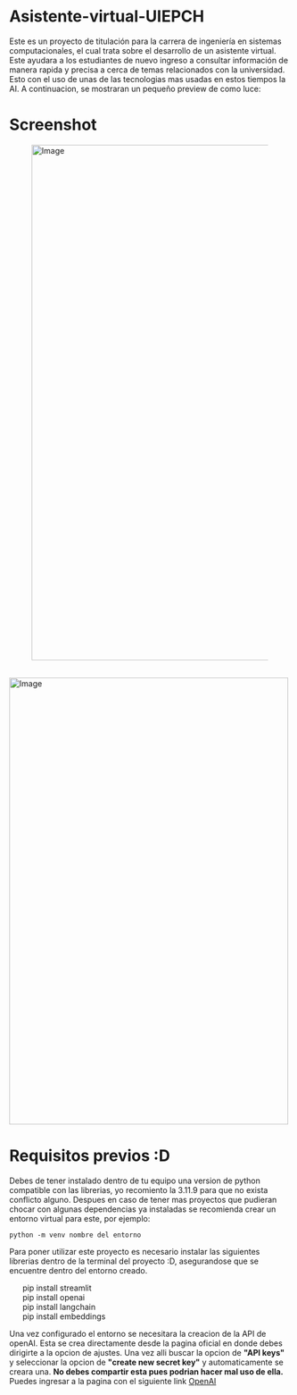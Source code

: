 # Asistente-virtual-UIEPCH
Este es un proyecto de titulación para la carrera de ingeniería en sistemas computacionales, el cual trata sobre el desarrollo de un asistente virtual. Este ayudara a los estudiantes de nuevo ingreso a consultar información de manera rapida y precisa a cerca de temas relacionados con la universidad. Esto con el uso de unas de las tecnologias mas usadas en estos tiempos la AI. A continuacion, se mostraran un pequeño preview de como luce:
<br />

# Screenshot
<figure>
  <img width="1909" height="923" alt="Image" src="https://github.com/user-attachments/assets/c0b7394e-9551-413a-b035-14746d2c4527" />
</figure>
<br />

<img  width="500" height="800" alt="Image" src ="https://github.com/user-attachments/assets/9e2f5d62-a8df-46ea-82a1-43233553c30e" />

# Requisitos previos :D
Debes de tener instalado dentro de tu equipo una version de python compatible con las librerias, yo recomiento la 3.11.9 para que no exista conflicto alguno.
Despues en caso de tener mas proyectos que pudieran chocar con algunas dependencias ya instaladas se recomienda crear un entorno virtual para este, por ejemplo:
<br />

```shell
python -m venv nombre del entorno
```

Para poner utilizar este proyecto es necesario instalar las siguientes librerias dentro de la terminal del proyecto :D, asegurandose que se encuentre dentro del entorno creado.
<br />
<ul style="list-style-type: none;">
  <li>pip install streamlit</li>
  <li>pip install openai</li>
  <li>pip install langchain</li>
  <li>pip install embeddings</li>
</ul>

Una vez configurado el entorno se necesitara la creacion de la API de openAI. Esta se crea directamente desde la pagina oficial en donde debes
dirigirte a la opcion de ajustes. Una vez alli buscar la opcion de **"API keys"** y seleccionar la opcion de **"create new secret key"** y automaticamente se creara una. **No debes compartir esta pues podrian hacer mal uso de ella.**
Puedes ingresar a la pagina con el siguiente link [OpenAI](https://platform.openai.com/docs/overview)

